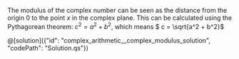 The modulus of the complex number can be seen as the distance from the origin 0 to the point $x$ in the complex plane. This can be calculated using the Pythagorean theorem: $c^2 = a^2 + b^2$, which means $ c = \sqrt{a^2 + b^2}$

@[solution]({"id": "complex_arithmetic__complex_modulus_solution", "codePath": "Solution.qs"})
